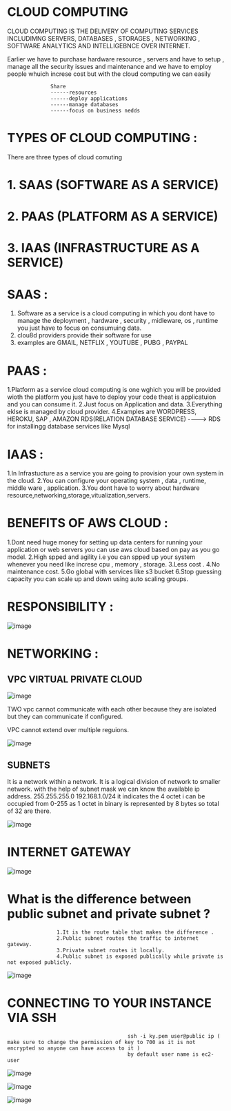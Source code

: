 # CLOUD COMPUTING

CLOUD COMPUTING IS THE DELIVERY OF COMPUTING SERVICES INCLUDIMNG SERVERS, DATABASES , STORAGES , NETWORKING , SOFTWARE ANALYTICS AND INTELLIGEBNCE OVER INTERNET.

Earlier we have to purchase hardware resource , servers and have to setup , manage all the security issues and maintenance and we have to employ people whuich increse cost but with the cloud computing we can easily

                  Share 
                  ------resources
                  ------deploy applications
                  ------manage databases
                  ------focus on business nedds

# TYPES OF CLOUD COMPUTING :

There are three types of cloud comuting
# 1.  SAAS (SOFTWARE AS A SERVICE)
# 2.  PAAS (PLATFORM AS A SERVICE)
# 3.  IAAS (INFRASTRUCTURE AS A SERVICE)

# SAAS : 
1. Software as a service is a cloud computing in which you dont have to manage the deployment , hardware , security , midleware, os , runtime you just have to focus on consumuing data.
2. clou8d providers provide their software for use
3. examples are GMAIL, NETFLIX , YOUTUBE , PUBG , PAYPAL

# PAAS :
1.Platform as a service cloud computing is one wghich you will be provided wioth the platform you just have to deploy your code theat is applicatuion and you can consume it.
2.Just focus on Application and data.
3.Everything eklse is managed by cloud provider.
4.Examples are WORDPRESS, HEROKU, SAP , AMAZON RDS(RELATION DATABASE SERVICE) ----> RDS for installingg database services like Mysql

# IAAS :
1.In Infrastucture as a service you are going to provision your own system in the cloud.
2.You can configure your operating system , data , runtime, middle ware , application.
3.You dont have to worry about hardware resource,networking,storage,vitualization,servers.

# BENEFITS OF AWS CLOUD :
1.Dont need huge money for setting up data centers for running your application or web servers you can use aws cloud based on pay as you go model.
2.High spped and agility i.e you can spped up your system whenever you need like increse cpu , memory , storage.
3.Less cost .
4.No maintenance cost.
5.Go global with services like s3 bucket
6.Stop guessing capacity you can scale up and down using auto scaling groups.


# RESPONSIBILITY :
![image](https://github.com/RakeshkumarBind/AmazonWebServices/assets/109387080/1b8999b9-59bf-49eb-b4ed-48d9d3aec958)


# NETWORKING :
##   VPC VIRTUAL PRIVATE CLOUD 

![image](https://github.com/RakeshkumarBind/AmazonWebServices/assets/109387080/21da6838-572d-4518-847c-ea08eabdcbdd)

TWO vpc cannot communicate with each other because they are isolated but they can communicate if configured.

VPC cannot extend over multiple reguions.

![image](https://github.com/RakeshkumarBind/AmazonWebServices/assets/109387080/65109c55-d6dd-4419-8ba0-09cec2648207)


## SUBNETS 
It is a network within a network.
It is a logical division of network to smaller network.
with the help of subnet mask we can know the available ip address.
255.255.255.0      192.168.1.0/24  it indicates the 4 octet i can be occupied from 0-255 as 1 octet in binary is represented by 8 bytes so total of 32 are there.

![image](https://github.com/RakeshkumarBind/AmazonWebServices/assets/109387080/ad31840a-447c-4ed8-bf4c-28075444c143)





# INTERNET GATEWAY

![image](https://github.com/RakeshkumarBind/AmazonWebServices/assets/109387080/edd8d0c7-2270-48f3-98a6-d6c6a64a932c)




# What is the difference between public subnet and private subnet ?
                    1.It is the route table that makes the difference .
                    2.Public subnet routes the traffic to internet gateway.
                    3.Private subnet routes it locally.
                    4.Public subnet is exposed publically while private is not exposed publicly.





![image](https://github.com/RakeshkumarBind/AmazonWebServices/assets/109387080/381bf7fb-129c-4268-85cc-72b0f72b4f63)


# CONNECTING TO YOUR INSTANCE VIA SSH 
                                           ssh -i ky.pem user@public ip ( make sure to change the permission of key to 700 as it is not encrypted so anyone can have access to it )
                                           by default user name is ec2-user
                                    

![image](https://github.com/RakeshkumarBind/AmazonWebServices/assets/109387080/48cc2605-bc43-49de-870b-dcece8940d0c)


![image](https://github.com/RakeshkumarBind/AmazonWebServices/assets/109387080/c579d568-1b12-48ef-917d-35d84aeca2a6)


![image](https://github.com/RakeshkumarBind/AmazonWebServices/assets/109387080/36ad1f62-9371-4157-ae62-3e7b1cc01d02)





   
